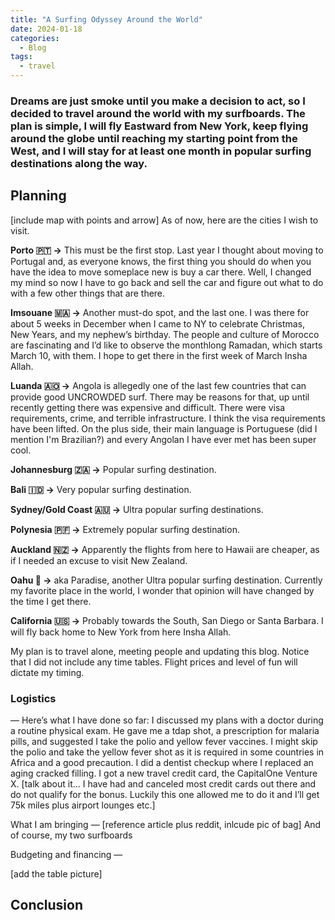 ```yaml
---
title: "A Surfing Odyssey Around the World"
date: 2024-01-18
categories:
  - Blog
tags:
  - travel
---
```


### Dreams are just smoke until you make a decision to act, so I decided to travel around the world with my surfboards. The plan is simple, I will fly Eastward from New York, keep flying around the globe until reaching my starting point from the West, and I will stay for at least one month in popular surfing destinations along the way.

Planning
---
[include map with points and arrow]
As of now, here are the cities I wish to visit.

**Porto 🇵🇹 ->** This must be the first stop. Last year I thought about moving to Portugal and, as everyone knows, the first thing you should do when you have the idea to move someplace new is buy a car there. Well, I changed my mind so now I have to go back and sell the car and figure out what to do with a few other things that are there.

**Imsouane 🇲🇦 ->** Another must-do spot, and the last one. I was there for about 5 weeks in December when I came to NY to celebrate Christmas, New Years, and my nephew’s birthday. The people and culture of Morocco are fascinating and I’d like to observe the monthlong Ramadan, which starts March 10, with them. I hope to get there in the first week of March Insha Allah.

**Luanda 🇦🇴 ->** Angola is allegedly one of the last few countries that can provide good UNCROWDED surf. There may be reasons for that, up until recently getting there was expensive and difficult. There were visa requirements, crime, and terrible infrastructure. I think the visa requirements have been lifted. On the plus side, their main language is Portuguese (did I mention I'm Brazilian?) and every Angolan I have ever met has been super cool.

**Johannesburg 🇿🇦 ->** Popular surfing destination.

**Bali 🇮🇩 ->** Very popular surfing destination.

**Sydney/Gold Coast 🇦🇺 ->** Ultra popular surfing destinations.

**Polynesia 🇵🇫 ->** Extremely popular surfing destination.

**Auckland 🇳🇿 ->** Apparently the flights from here to Hawaii are cheaper, as if I needed an excuse to visit New Zealand.

**Oahu 🌺 ->** aka Paradise, another Ultra popular surfing destination. Currently my favorite place in the world, I wonder that opinion will have changed by the time I get there.

**California 🇺🇸 ->** Probably towards the South, San Diego or Santa Barbara. I will fly back home to New York from here Insha Allah.

My plan is to travel alone, meeting people and updating this blog. Notice that I did not include any time tables. Flight prices and level of fun will dictate my timing. 

### Logistics
—
Here’s what I have done so far:
I discussed my plans with a doctor during a routine physical exam. He gave me a tdap shot, a prescription for malaria pills, and suggested I take the polio and yellow fever vaccines. I might skip the polio and take the yellow fever shot as it is required in some countries in Africa and a good precaution.
I did a dentist checkup where I replaced an aging cracked filling.
I got a new travel credit card, the CapitalOne Venture X. [talk about it… I have had and canceled most credit cards out there and do not qualify for the bonus. Luckily this one allowed me to do it and I’ll get 75k miles plus airport lounges etc.]

What I am bringing
—
[reference article plus reddit, inlcude pic of bag]
And of course, my two surfboards


Budgeting and financing
—

[add the table picture]

Conclusion
---